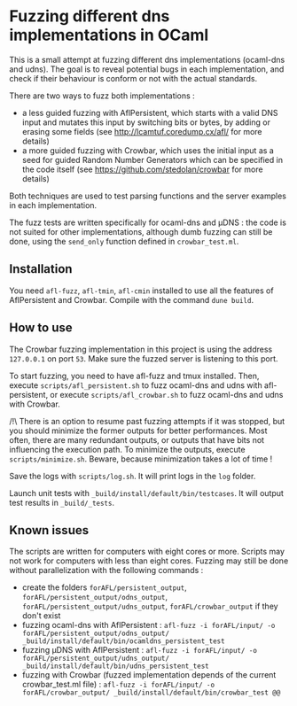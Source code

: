# Fuzzing different dns implementations in OCaml

This is a small attempt at fuzzing different dns implementations (ocaml-dns and udns). The goal is to reveal potential bugs in each implementation, and check if their behaviour is conform or not with the actual standards.

There are two ways to fuzz both implementations : 
 - a less guided fuzzing with AflPersistent, which starts with a valid DNS input and mutates this input by switching bits or bytes, by adding or erasing some fields (see http://lcamtuf.coredump.cx/afl/ for more details)
 - a more guided fuzzing with Crowbar, which uses the initial input as a seed for guided Random Number Generators which can be specified in the code itself (see https://github.com/stedolan/crowbar for more details)

Both techniques are used to test parsing functions and the server examples in each implementation.

The fuzz tests are written specifically for ocaml-dns and µDNS : the code is not suited for other implementations, although dumb fuzzing can still be done, using the ```send_only``` function defined in ```crowbar_test.ml```.

## Installation

You need ```afl-fuzz```, ```afl-tmin```, ```afl-cmin``` installed to use all the features of AflPersistent and Crowbar. Compile with the command ```dune build```.

## How to use

The Crowbar fuzzing implementation in this project is using the address ```127.0.0.1``` on port ```53```. Make sure the fuzzed server is listening to this port.

To start fuzzing, you need to have afl-fuzz and tmux installed. Then, execute ```scripts/afl_persistent.sh``` to fuzz ocaml-dns and udns with afl-persistent, or execute ```scripts/afl_crowbar.sh``` to fuzz ocaml-dns and udns with Crowbar.

/!\ There is an option to resume past fuzzing attempts if it was stopped, but you should minimize the former outputs for better performances. Most often, there are many redundant outputs, or outputs that have bits not influencing the execution path. To minimize the outputs, execute ```scripts/minimize.sh```. Beware, because minimization takes a lot of time !

Save the logs with ```scripts/log.sh```. It will print logs in the ```log``` folder.

Launch unit tests with ```_build/install/default/bin/testcases```. It will output test results in ```_build/_tests```.


## Known issues 

The scripts are written for computers with eight cores or more. Scripts may not work for computers with less than eight cores. Fuzzing may still be done without parallelization with the following commands :
- create the folders ```forAFL/persistent_output```, ```forAFL/persistent_output/odns_output```, ```forAFL/persistent_output/udns_output```, ```forAFL/crowbar_output``` if they don't exist
- fuzzing ocaml-dns with AflPersistent : ```afl-fuzz -i forAFL/input/ -o forAFL/persistent_output/odns_output/ _build/install/default/bin/ocamldns_persistent_test```
- fuzzing µDNS with AflPersistent : ```afl-fuzz -i forAFL/input/ -o forAFL/persistent_output/udns_output/ _build/install/default/bin/udns_persistent_test```
- fuzzing with Crowbar (fuzzed implementation depends of the current crowbar_test.ml file) : `afl-fuzz -i forAFL/input/ -o forAFL/crowbar_output/ _build/install/default/bin/crowbar_test @@`


